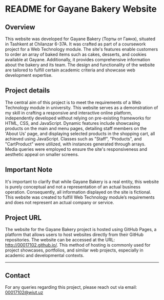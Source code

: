 # README for Gayane Bakery Website

## Overview
This website was developed for Gayane Bakery (Торты от Гаянэ), situated in Tashkent at Chilanzar 6-37A. It was crafted as part of a coursework project for a Web Technology module. The site's features enable customers to order an array of baked items such as cakes, desserts, and cookies available at Gayane. Additionally, it provides comprehensive information about the bakery and its team. The design and functionality of the website are tailored to fulfill certain academic criteria and showcase web development expertise.

## Project details
The central aim of this project is to meet the requirements of a Web Technology module in university. This website serves as a demonstration of my skill in crafting a responsive and interactive online platform, independently developed without relying on pre-existing frameworks for HTML, CSS, and JavaScript. Dynamic features include showcasing products on the main and menu pages, detailing staff members on the 'About Us' page, and displaying selected products in the shopping cart, all achieved using JavaScript. Classes such as "Staff", "Products", and "CartProduct" were utilized, with instances generated through arrays. Media queries were employed to ensure the site's responsiveness and aesthetic appeal on smaller screens. 

## Important Note
It's important to clarify that while Gayane Bakery is a real entity, this website is purely conceptual and not a representation of an actual business operation. Consequently, all information displayed on the site is fictional. This website was created to fulfill Web Technology module’s requirements and does not represent an actual company or service.

## Project URL
The website for the Gayane Bakery project is hosted using GitHub Pages, a platform that allows users to host websites directly from their GitHub repositories. The website can be accessed at the URL: http://00017102.github.io/. This method of hosting is commonly used for project showcases, portfolios, and similar web projects, especially in academic and developmental contexts.

---

## Contact
For any queries regarding this project, please reach out via email: 
00017102@wiut.uz
